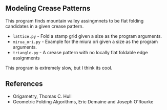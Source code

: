 ## Modeling Crease Patterns

This program finds mountain valley assingmnets to be flat folding candidates in a given crease pattern.

- `lattice.py` - Fold a stamp grid given a size as the program arguments.
- `mirua_ori.py` - Example for the miura ori given a size as the program arguments.
- `triangle.py` - A crease pattern with no locally flat foldable edge assignments

This program is extremely slow, but I think its cool.

## References
- Origametry, Thomas C. Hull
- Geometric Folding Algorithms, Eric Demaine and Joseph O'Rourke

